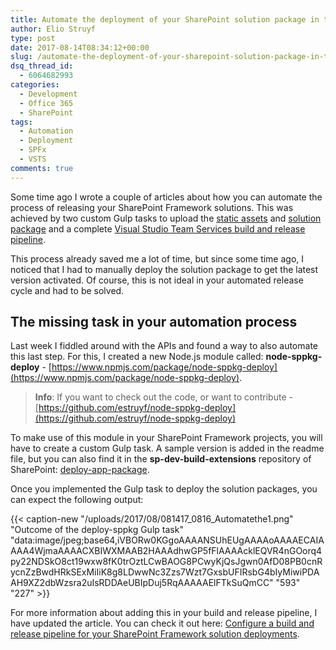 ```yaml
---
title: Automate the deployment of your SharePoint solution package in the App Catalog
author: Elio Struyf
type: post
date: 2017-08-14T08:34:12+00:00
slug: /automate-the-deployment-of-your-sharepoint-solution-package-in-the-app-catalog/
dsq_thread_id:
  - 6064682993
categories:
  - Development
  - Office 365
  - SharePoint
tags:
  - Automation
  - Deployment
  - SPFx
  - VSTS
comments: true
---
```


Some time ago I wrote a couple of articles about how you can automate the process of releasing your SharePoint Framework solutions. This was achieved by two custom Gulp tasks to upload the [static assets](https://www.eliostruyf.com/automate-publishing-of-your-sharepoint-framework-scripts-to-office-365-public-cdn/) and [solution package](https://www.eliostruyf.com/automate-sharepoint-framework-solution-package-deployment/) and a complete [Visual Studio Team Services build and release pipeline](https://www.eliostruyf.com/configure-a-build-and-release-pipeline-for-your-sharepoint-framework-solution-deployments/).

This process already saved me a lot of time, but since some time ago, I noticed that I had to manually deploy the solution package to get the latest version activated. Of course, this is not ideal in your automated release cycle and had to be solved.

## The missing task in your automation process

Last week I fiddled around with the APIs and found a way to also automate this last step. For this, I created a new Node.js module called: **node-sppkg-deploy** - [https://www.npmjs.com/package/node-sppkg-deploy](https://www.npmjs.com/package/node-sppkg-deploy).

> **Info**: If you want to check out the code, or want to contribute - [https://github.com/estruyf/node-sppkg-deploy](https://github.com/estruyf/node-sppkg-deploy)

To make use of this module in your SharePoint Framework projects, you will have to create a custom Gulp task. A sample version is added in the readme file, but you can also find it in the **sp-dev-build-extensions** repository of SharePoint: [deploy-app-package](https://github.com/SharePoint/sp-dev-build-extensions/tree/master/gulp-tasks/deploy-app-package).

Once you implemented the Gulp task to deploy the solution packages, you can expect the following output:

{{< caption-new "/uploads/2017/08/081417_0816_Automatethe1.png" "Outcome of the deploy-sppkg Gulp task"  "data:image/jpeg;base64,iVBORw0KGgoAAAANSUhEUgAAAAoAAAAECAIAAAA4WjmaAAAACXBIWXMAAB2HAAAdhwGP5fFlAAAAcklEQVR4nGOorq4py22NDSkO8ct19wxw8fK0trOztLCwBAOG8PCwyKjQsJgwn0AfD08PB0cnRycnZzBwdHRkSExMiIiK8g8LDwwNc3Zzs7Wzt7GxsbUFIRsbG4bIyMiwiPDAAH9XZ2dbWzsra2uIsRDDAeUBIpDuj5RqAAAAAElFTkSuQmCC" "593" "227" >}}

For more information about adding this in your build and release pipeline, I have updated the article. You can check it out here: [Configure a build and release pipeline for your SharePoint Framework solution deployments](https://www.eliostruyf.com/configure-a-build-and-release-pipeline-for-your-sharepoint-framework-solution-deployments/).